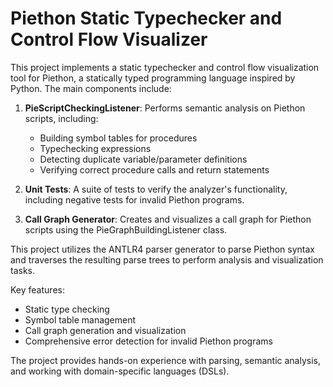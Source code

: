# Piethon Static Typechecker and Control Flow Visualizer

This project implements a static typechecker and control flow visualization tool for Piethon, a statically typed programming language inspired by Python. The main components include:

1. **PieScriptCheckingListener**: Performs semantic analysis on Piethon scripts, including:
   - Building symbol tables for procedures
   - Typechecking expressions
   - Detecting duplicate variable/parameter definitions
   - Verifying correct procedure calls and return statements

2. **Unit Tests**: A suite of tests to verify the analyzer's functionality, including negative tests for invalid Piethon programs.

3. **Call Graph Generator**: Creates and visualizes a call graph for Piethon scripts using the PieGraphBuildingListener class.

This project utilizes the ANTLR4 parser generator to parse Piethon syntax and traverses the resulting parse trees to perform analysis and visualization tasks.

Key features:
- Static type checking
- Symbol table management
- Call graph generation and visualization
- Comprehensive error detection for invalid Piethon programs

The project provides hands-on experience with parsing, semantic analysis, and working with domain-specific languages (DSLs).